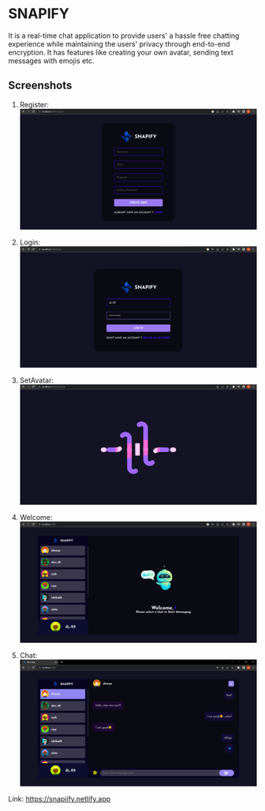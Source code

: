 # SNAPIFY

It is a real-time chat application to provide users' a hassle free chatting experience while maintaining the users' privacy through end-to-end encryption. It has features like creating your own avatar, sending text messages with emojis etc.

## Screenshots

1. Register:
![image](Screenshots/Register.png)

2. Login:
![image](Screenshots\Login.png)

3. SetAvatar:
![image](Screenshots\Set%20avatar.png)

4. Welcome:
![image](Screenshots\Welcome.png)

5. Chat:
![image](Screenshots\Chat.png)


Link: https://snapiify.netlify.app

